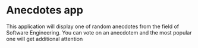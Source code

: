 # Anecdotes app

This application will display one of random anecdotes from the field of Software Engineering.
You can vote on an anecdotem and the most popular one will get additional attention